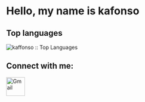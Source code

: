 # Hello, my name is kafonso 

## Top languages

<p align="left"><img src="https://github-readme-stats.vercel.app/api/top-langs/?username=kaffonso&langs_count=10&theme=tokyonight&layout=compact" alt="kaffonso :: Top Languages" /></p>

## Connect with me:
<p align="left">
<a href="mailto:kafonso.dev@gmail.com"><img alt="Gmail" title="Gmail" src="https://www.vectorlogo.zone/logos/gmail/gmail-tile.svg"   width="50" height="50" /></a>
<!-- BLOG-POST-LIST:START -->
<!-- BLOG-POST-LIST:END -->

